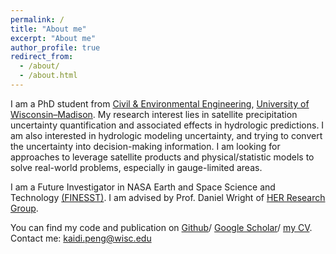 ```yaml
---
permalink: /
title: "About me"
excerpt: "About me"
author_profile: true
redirect_from: 
  - /about/
  - /about.html
---
```


I am a PhD student from [Civil & Environmental Engineering](https://engineering.wisc.edu/departments/civil-environmental-engineering/), [University of Wisconsin–Madison](https://www.wisc.edu/). My research interest lies in satellite precipitation uncertainty quantification and associated effects in hydrologic predictions. I am also interested in hydrologic modeling uncertainty, and trying to convert the uncertainty into decision-making information. I am looking for approaches to leverage satellite products and physical/statistic models to solve real-world problems, especially in gauge-limited areas. 

I am a Future Investigator in NASA Earth and Space Science and Technology [(FINESST)](https://science.nasa.gov/earth-science/early-career-opportunities). I am advised by Prof. Daniel Wright of [HER Research Group](https://her.cee.wisc.edu/).

You can find my code and publication on
[Github](https://github.com/KaidiWisc)/
[Google Scholar](https://scholar.google.com/citations?hl=en&user=JKfgQ3gAAAAJ)/
[my CV](https://docs.google.com/document/d/1qmO_HtZp5HY9AUtcXic8B_frZ4py61jZ/edit?usp=sharing&ouid=113246705528556769200&rtpof=true&sd=true).
Contact me: kaidi.peng@wisc.edu
